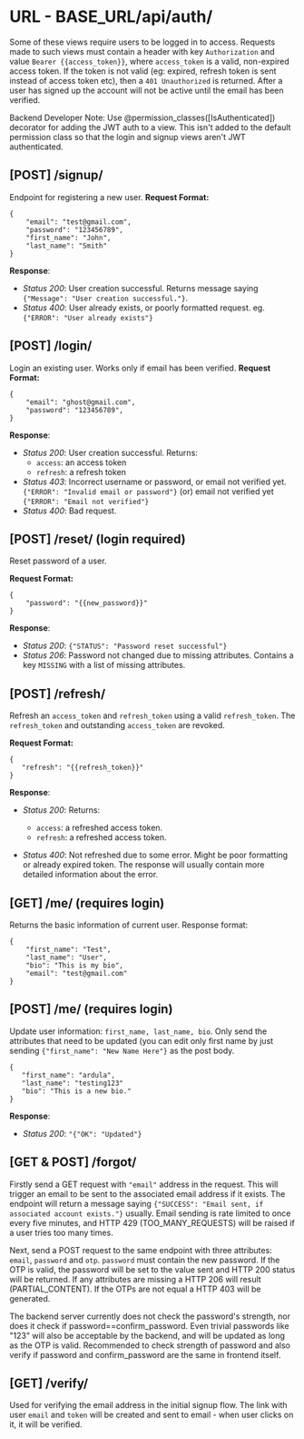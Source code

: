# URL - BASE_URL/api/auth/

Some of these views require users to be logged in to access. Requests made to such views must contain a header with key `Authorization` and value `Bearer {{access_token}}`, where `access_token` is a valid, non-expired access token. If the token is not valid (eg: expired, refresh token is sent instead of access token etc), then a `401 Unauthorized` is returned. After a user has signed up the account will not be active until the email has been verified. 

Backend Developer Note: Use @permission_classes([IsAuthenticated]) decorator for adding the JWT auth to a view. This isn't added to the default permission class so that the login and signup views aren't JWT authenticated.

## [POST] /signup/

Endpoint for registering a new user. 
**Request Format:**
```
{
    "email": "test@gmail.com",
    "password": "123456789",
    "first_name": "John",
    "last_name": "Smith"
}
```

**Response**:
* *Status 200*: User creation successful. Returns message saying `{"Message": "User creation successful."}`.
* *Status 400*: User already exists, or poorly formatted request. eg. `{"ERROR": "User already exists"}`

## [POST] /login/

Login an existing user. Works only if email has been verified.
**Request Format:**
```
{
    "email": "ghost@gmail.com",
    "password": "123456789",
}
```

**Response**:
* *Status 200*: User creation successful. Returns:
  * `access`: an access token
  * `refresh`: a refresh token
* *Status 403*: Incorrect username or password, or email not verified yet. `{"ERROR": "Invalid email or password"}` (or) email not verified yet `{"ERROR": "Email not verified"}`
* *Status 400*: Bad request.

## [POST] /reset/ (login required)  

Reset password of a user.

**Request Format:**
```
{
	"password": "{{new_password}}"
}
```

**Response**:
* *Status 200*: `{"STATUS": "Password reset successful"}`
* *Status 206*: Password not changed due to missing attributes. Contains a key `MISSING` with a list of missing attributes.

## [POST] /refresh/
Refresh an `access_token` and `refresh_token` using a valid `refresh_token`. The `refresh_token` and outstanding `access_token` are revoked.

**Request Format:**
```
{
   "refresh": "{{refresh_token}}"
}
```

**Response**:
* *Status 200*: Returns:
  *  `access`: a refreshed access token. 
  *  `refresh`: a refreshed access token.

* *Status 400*: Not refreshed due to some error. Might be poor formatting or already expired token. The response will usually contain more detailed information about the error. 

## [GET] /me/ (requires login)

Returns the basic information of current user. Response format:

```
{
    "first_name": "Test", 
    "last_name": "User", 
    "bio": "This is my bio", 
    "email": "test@gmail.com"
}
```


## [POST] /me/ (requires login)

Update user information: `first_name, last_name, bio`. Only send the attributes that need to be updated (you can edit only first name by just sending `{"first_name": "New Name Here"}` as the post body. 

```
{
   "first_name": "ardula",
   "last_name": "testing123"
   "bio": "This is a new bio."
}
```

**Response**:
* *Status 200*: `"{"OK": "Updated"}`

## [GET & POST] /forgot/

Firstly send a GET request with `"email"` address in the request. This will trigger an email to be sent to the associated email address if it exists. The endpoint will return a message saying `{"SUCCESS": "Email sent, if associated account exists."}` usually. Email sending is rate limited to once every five minutes, and HTTP 429 (TOO_MANY_REQUESTS) will be raised if a user tries too many times. 

Next, send a POST request to the same endpoint with three attributes: `email`, `password` and `otp`. `password` must contain the new password. If the OTP is valid, the password will be set to the value sent and HTTP 200 status will be returned. If any attributes are missing a HTTP 206 will result (PARTIAL_CONTENT). If the OTPs are not equal a HTTP 403 will be generated. 

The backend server currently does not check the password's strength, nor does it check if password==confirm_password. Even trivial passwords like "123" will also be acceptable by the backend, and will be updated as long as the OTP is valid. Recommended to check strength of password and also verify if password and confirm_password are the same in frontend itself. 

## [GET] /verify/

Used for verifying the email address in the initial signup flow. The link with user `email` and `token` will be created and sent to email - when user clicks on it, it will be verified. 